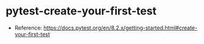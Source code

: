 # pytest-create-your-first-test

- Reference: https://docs.pytest.org/en/8.2.x/getting-started.html#create-your-first-test

